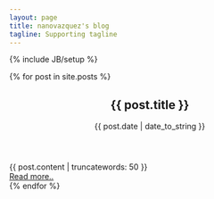 ```yaml
---
layout: page
title: nanovazquez's blog
tagline: Supporting tagline
---
```

{% include JB/setup %}

{% for post in site.posts %}

<div class="entry-content">
	<article class="unit-article layout-page">
		<div class="unit-article-inner">
			<div class="content">
				<header>
					<h1 class="h2 entry-title">{{ post.title }}</h1>
					<span class="date">{{ post.date | date_to_string }}</span>
				</header>
				<div class="entry-content">
					{{ post.content | truncatewords: 50 }}
				</div>
				<footer class="article-footer">
					<a class="read-more" href="{{ BASE_PATH }}{{ post.url }}">Read more..</a>
				</footer>
			</div>
		</div>
	</article>
</div>
{% endfor %}